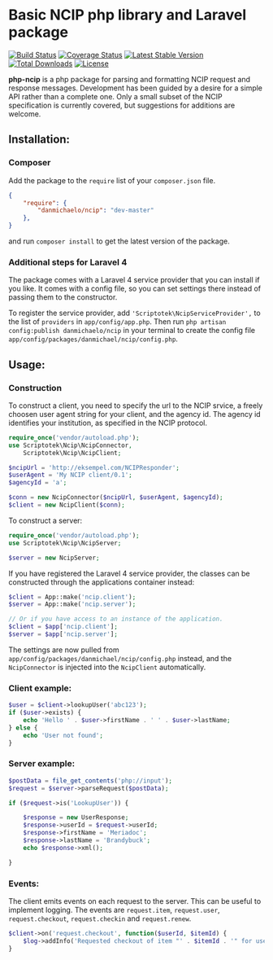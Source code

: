 # Basic NCIP php library and Laravel package

[![Build Status](http://img.shields.io/travis/scriptotek/php-ncip.svg?style=flat)](https://travis-ci.org/scriptotek/php-ncip)
[![Coverage Status](http://img.shields.io/coveralls/scriptotek/php-ncip.svg?style=flat)](https://coveralls.io/r/scriptotek/php-ncip?branch=master)
[![Latest Stable Version](http://img.shields.io/packagist/v/danmichaelo/ncip.svg?style=flat)](https://packagist.org/packages/danmichaelo/ncip)
[![Total Downloads](http://img.shields.io/packagist/dt/danmichaelo/ncip.svg?style=flat)](https://packagist.org/packages/danmichaelo/ncip)
[![License](http://img.shields.io/packagist/l/danmichaelo/ncip.svg?style=flat)](https://packagist.org/packages/danmichaelo/ncip)


**php-ncip** is a php package for parsing and formatting NCIP request and response messages. Development has been guided by a desire for a simple API rather than a complete one. Only a small subset of the NCIP specification is currently covered, but suggestions for additions are welcome.

## Installation:

### Composer

Add the package to the `require` list of your `composer.json` file.

```json
{
    "require": {
        "danmichaelo/ncip": "dev-master"
    },
}
``` 

and run `composer install` to get the latest version of the package.

### Additional steps for Laravel 4

The package comes with a Laravel 4 service provider that you can install if you like. It comes with a config file, so you can set settings there instead of passing them to the constructor.

To register the service provider, add `'Scriptotek\NcipServiceProvider',` to the list of `providers` in `app/config/app.php`. Then run `php artisan config:publish danmichaelo/ncip` in your terminal to create the config file `app/config/packages/danmichael/ncip/config.php`.

## Usage:

### Construction

To construct a client, you need to specify the url to the NCIP srvice, a freely choosen user agent string for your client, and the agency id. The agency id identifies your institution, as specified in the NCIP protocol.

```php
require_once('vendor/autoload.php');
use Scriptotek\Ncip\NcipConnector,
    Scriptotek\Ncip\NcipClient;

$ncipUrl = 'http://eksempel.com/NCIPResponder';
$userAgent = 'My NCIP client/0.1';
$agencyId = 'a';

$conn = new NcipConnector($ncipUrl, $userAgent, $agencyId);
$client = new NcipClient($conn);
```

To construct a server:

```php
require_once('vendor/autoload.php');
use Scriptotek\Ncip\NcipServer;

$server = new NcipServer;
```

If you have registered the Laravel 4 service provider, the classes can be constructed through the applications container instead:

```php
$client = App::make('ncip.client');
$server = App::make('ncip.server');

// Or if you have access to an instance of the application.
$client = $app['ncip.client'];
$server = $app['ncip.server'];
```

The settings are now pulled from `app/config/packages/danmichael/ncip/config.php` instead, and the `NcipConnector` is injected into the `NcipClient` automatically.

### Client example:

```php
$user = $client->lookupUser('abc123');
if ($user->exists) {
	echo 'Hello ' . $user->firstName . ' ' . $user->lastName;
} else {
	echo 'User not found';
}
```

### Server example:

```php
$postData = file_get_contents('php://input');
$request = $server->parseRequest($postData);

if ($request->is('LookupUser')) {

	$response = new UserResponse;
	$response->userId = $request->userId;
	$response->firstName = 'Meriadoc';
	$response->lastName = 'Brandybuck';
	echo $response->xml();

}
```

### Events:

The client emits events on each request to the server. This can be useful to implement logging.
The events are `request.item`, `request.user`, `request.checkout`, `request.checkin` and `request.renew`.

```php
$client->on('request.checkout', function($userId, $itemId) {
	$log->addInfo('Requested checkout of item "' . $itemId . '" for user "' . $userId . '"');
}
```
